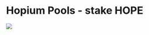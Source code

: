 # Hopium Pools - stake HOPE

![](<../../.gitbook/assets/coming-soon-neon-sign\_191108-233 (1) (1).webp>)
